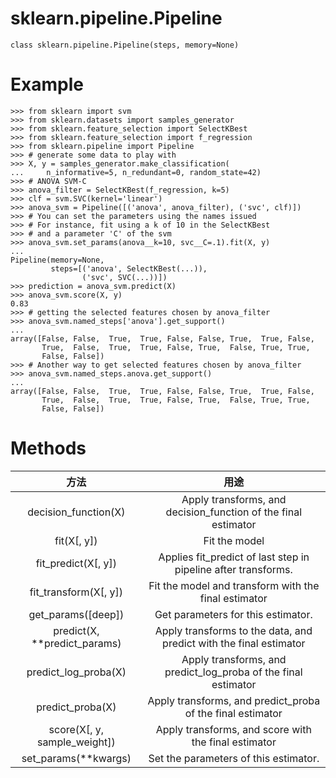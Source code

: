 # sklearn.pipeline.Pipeline
```
class sklearn.pipeline.Pipeline(steps, memory=None)
```

# Example
```
>>> from sklearn import svm
>>> from sklearn.datasets import samples_generator
>>> from sklearn.feature_selection import SelectKBest
>>> from sklearn.feature_selection import f_regression
>>> from sklearn.pipeline import Pipeline
>>> # generate some data to play with
>>> X, y = samples_generator.make_classification(
...     n_informative=5, n_redundant=0, random_state=42)
>>> # ANOVA SVM-C
>>> anova_filter = SelectKBest(f_regression, k=5)
>>> clf = svm.SVC(kernel='linear')
>>> anova_svm = Pipeline([('anova', anova_filter), ('svc', clf)])
>>> # You can set the parameters using the names issued
>>> # For instance, fit using a k of 10 in the SelectKBest
>>> # and a parameter 'C' of the svm
>>> anova_svm.set_params(anova__k=10, svc__C=.1).fit(X, y)
...                      
Pipeline(memory=None,
         steps=[('anova', SelectKBest(...)),
                ('svc', SVC(...))])
>>> prediction = anova_svm.predict(X)
>>> anova_svm.score(X, y)                        
0.83
>>> # getting the selected features chosen by anova_filter
>>> anova_svm.named_steps['anova'].get_support()
... 
array([False, False,  True,  True, False, False, True,  True, False,
       True,  False,  True,  True, False, True,  False, True, True,
       False, False])
>>> # Another way to get selected features chosen by anova_filter
>>> anova_svm.named_steps.anova.get_support()
... 
array([False, False,  True,  True, False, False, True,  True, False,
       True,  False,  True,  True, False, True,  False, True, True,
       False, False])
```

# Methods
|方法|用途|
|:-:|:-:|
|decision_function(X)|	Apply transforms, and decision_function of the final estimator|
|fit(X[, y])|	Fit the model|
|fit_predict(X[, y])|	Applies fit_predict of last step in pipeline after transforms.|
|fit_transform(X[, y])|	Fit the model and transform with the final estimator|
|get_params([deep])	|Get parameters for this estimator.|
|predict(X, **predict_params)|	Apply transforms to the data, and predict with the final estimator|
|predict_log_proba(X)|	Apply transforms, and predict_log_proba of the final estimator|
|predict_proba(X)|	Apply transforms, and predict_proba of the final estimator|
|score(X[, y, sample_weight])|	Apply transforms, and score with the final estimator|
|set_params(**kwargs)|	Set the parameters of this estimator.|





